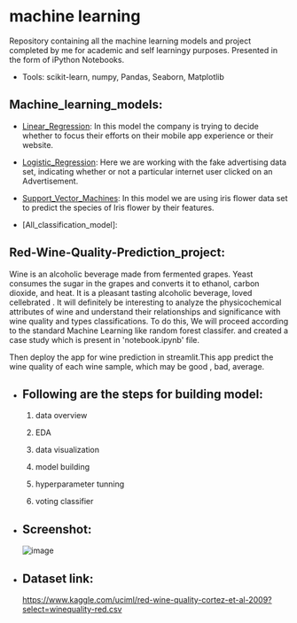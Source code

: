 # machine learning
Repository containing all the machine learning models and project completed by me for academic and self learningy purposes. Presented in the form of iPython Notebooks.
- Tools: scikit-learn, numpy, Pandas, Seaborn, Matplotlib

## Machine_learning_models:
-  [Linear_Regression](https://github.com/karishma2361998/machine-learning/blob/1e98c14917ce8db5f9bbe4211080229b35fe8b5b/machine%20learning%20models/Linear_Regression.ipynb): In this model the company is trying to decide whether to focus their efforts on their mobile app experience or their website.

-  [Logistic_Regression](https://github.com/karishma2361998/machine-learning/blob/1e98c14917ce8db5f9bbe4211080229b35fe8b5b/machine%20learning%20models/Logistic_Regression.ipynb): Here we are working with the fake advertising data set, indicating whether or not a particular internet user clicked on an Advertisement.

-  [Support_Vector_Machines](https://github.com/karishma2361998/machine-learning/blob/1e98c14917ce8db5f9bbe4211080229b35fe8b5b/machine%20learning%20models/Support%20Vector%20Machines.ipynb): In this model we are using iris flower data set to predict the species of Iris flower by their features.

-  [All_classification_model]:

## Red-Wine-Quality-Prediction_project:
Wine is an alcoholic beverage made from fermented grapes. Yeast consumes the sugar in the grapes and converts it to ethanol, carbon dioxide, and heat. It is a pleasant tasting alcoholic beverage, loved cellebrated . It will definitely be interesting to analyze the physicochemical attributes of wine and understand their relationships and significance with wine quality and types classifications. To do this, We will proceed according to the standard Machine Learning  like random forest classifer. and created a case study which is present in 'notebook.ipynb' file.

Then deploy the app for wine prediction in streamlit.This app predict the wine quality of each wine sample, which may be good , bad, average.

- ## Following are the steps for building model:
  1. data overview

  2. EDA

  3. data visualization

  4. model building

  5. hyperparameter tunning

  6. voting classifier
- ## Screenshot:
  ![image](https://user-images.githubusercontent.com/52526821/127506973-e5936b4b-0c54-4b8e-b426-37b36ff77963.png)


- ## Dataset link:
  https://www.kaggle.com/uciml/red-wine-quality-cortez-et-al-2009?select=winequality-red.csv
